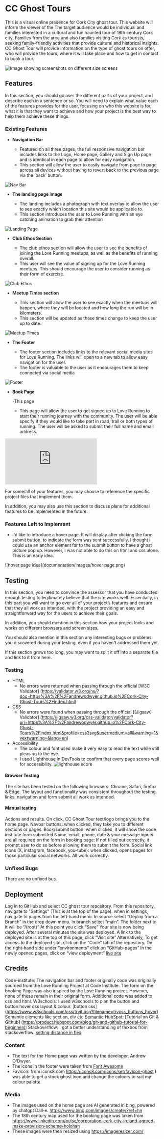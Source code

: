 # CC Ghost Tours

This is a visual online presence for Cork City ghost tour. This website will inform the viewer of the 
The target audience would be individual and families interested in a cultural and fun haunted tour of 18th century Cork city. Families from the area and also families visiting Cork as tourists, seeking family-friendly activities that provide cultural and historical insights.
CC Ghost Tour will provide information on the type of ghost tours on offer, who will provide the tours, where it will take place and how to get in contact to book a tour. 

![Image showing screenshots on different size screens](documentation/images/am-i-responsive.png)

## Features 


In this section, you should go over the different parts of your project, and describe each in a sentence or so. You will need to explain what value each of the features provides for the user, focusing on who this website is for, what it is that they want to achieve and how your project is the best way to help them achieve these things.

### Existing Features

- __Navigation Bar__

  - Featured on all three pages, the full responsive navigation bar includes links to the Logo, Home page, Gallery and Sign Up page and is identical in each page to allow for easy navigation.
  - This section will allow the user to easily navigate from page to page across all devices without having to revert back to the previous page via the ‘back’ button. 

![Nav Bar](https://github.com/lucyrush/readme-template/blob/master/media/love_running_nav.png)

- __The landing page image__

  - The landing includes a photograph with text overlay to allow the user to see exactly which location this site would be applicable to. 
  - This section introduces the user to Love Running with an eye catching animation to grab their attention

![Landing Page](https://github.com/lucyrush/readme-template/blob/master/media/love_running_landing.png)

- __Club Ethos Section__

  - The club ethos section will allow the user to see the benefits of joining the Love Running meetups, as well as the benefits of running overall. 
  - This user will see the value of signing up for the Love Running meetups. This should encourage the user to consider running as their form of exercise. 

![Club Ethos](https://github.com/lucyrush/readme-template/blob/master/media/love_running_ethos.png)

- __Meetup Times section__

  - This section will allow the user to see exactly when the meetups will happen, where they will be located and how long the run will be in kilometers. 
  - This section will be updated as these times change to keep the user up to date. 

![Meetup Times](https://github.com/lucyrush/readme-template/blob/master/media/love_running_times.png)

- __The Footer__ 

  - The footer section includes links to the relevant social media sites for Love Running. The links will open to a new tab to allow easy navigation for the user. 
  - The footer is valuable to the user as it encourages them to keep connected via social media

![Footer](https://github.com/lucyrush/readme-template/blob/master/media/love_running_footer.png)


- __Book Page__

  -This page 
  - This page will allow the user to get signed up to Love Running to start their running journey with the community. The user will be able specify if they would like to take part in road, trail or both types of running. The user will be asked to submit their full name and email address. 

![Book](https://andrewodwyer.github.io/Cork-City-Ghost-Tours/book.html)

For some/all of your features, you may choose to reference the specific project files that implement them.

In addition, you may also use this section to discuss plans for additional features to be implemented in the future:

### Features Left to Implement

- I'd like to introduce a hover page. It will display after clicking the form submit button, to indicate the form was sent successfully.
I thought i could use an anchor element for to the submit button to have a ghost picture pop up. However, I was not able to do this on html and css alone. This is an early idea.

![hover page idea](documentation/images/hover page.png)

## Testing 

In this section, you need to convince the assessor that you have conducted enough testing to legitimately believe that the site works well. Essentially, in this part you will want to go over all of your project’s features and ensure that they all work as intended, with the project providing an easy and straightforward way for the users to achieve their goals.

In addition, you should mention in this section how your project looks and works on different browsers and screen sizes.

You should also mention in this section any interesting bugs or problems you discovered during your testing, even if you haven't addressed them yet.

If this section grows too long, you may want to split it off into a separate file and link to it from here.


### Testing 

- HTML
  - No errors were returned when passing through the official [W3C Validator] (https://validator.w3.org/nu/?doc=https%3A%2F%2Fandrewodwyer.github.io%2FCork-City-Ghost-Tours%2Findex.html)
- CSS
  - No errors were found when passing through the official [(Jigsaw) Validator] (https://jigsaw.w3.org/css-validator/validator?uri=https%3A%2F%2Fandrewodwyer.github.io%2FCork-City-Ghost-Tours%2Findex.html&profile=css3svg&usermedium=all&warning=1&vextwarning=&lang=en)
- Accessibility
  - The colour and font used make it very easy to read the text while still pleasing to the eye.
  - I used Lighthouse in DevTools to confirm that every page scores well for accessibility.
![lighthouse score](documentation/images/lighthouse-score.png)

#### Browser Testing

The site has been tested on the following browsers: Chrome, Safari, firefox & Edge. The layout and functionality was consistent throughout the testing. links, navigation and form submit all work as intended.

#### Manual testing

Actions and results. 
On click, CC Ghost Tour text/logo brings you to the home page.
Navbar buttons: when clicked, they take you to different sections or pages. 
Book/submit button: when clicked, it will show the code institute form submitted
Name, email, phone, date & your message inputs are all required on the form in booking page: If not filled out correctly, it prompt user to do so before allowing them to submit the form. 
Social link icons (X, instagram, facebook, you-tube): when clicked, opens pages for those particular social networks.
All work correctly.

### Unfixed Bugs

There are no unfixed bus.

## Deployment

Log in to GitHub and select CC ghost tour repository.
From this repository, navigate to "Settings" (This is at the top of the page).
when in settings, navigate to pages from the left-hand menu.
In source select “Deploy from a Branch” in the drop down menu.
In branch select “main”. The folder next to it will be “/(root)”
At this point you click “Save”
Your site is now being deployed.
After several minutes the site was deployed.
A link to the deployed site is at the top of this page, click “Visit site”
Alternatively, To get access to the deployed site, click on the “Code” tab of the repository.
On the right-hand side under “environments” click on “GitHub-pages”
In the newly opened pages, click on “view deployment”
[live site](https://andrewodwyer.github.io/Cork-City-Ghost-Tours/)


## Credits 

Code-institute:
The navigation bar and footer originally code was originally sourced from the Love Running Project at Code Institute. The form on the booking Page was also inspired by the Love Running project. However, none of these remain in their original form. Additional code was added to css and html.
W3schools: 
I used w3schools to plan the button and button:hover css layout & colour.
[button css] (https://www.w3schools.com/css/tryit.asp?filename=trycss_buttons_hover)
Semantic elements like section, div etc
[Semantic](https://www.w3schools.com/html/html5_semantic_elements.asp)
HubSpot:
[Tutorial on Git & Github] (https://product.hubspot.com/blog/git-and-github-tutorial-for-beginners)
Stackoverflow:
I got a better understanding of flexbox from stackoverflow.
[setting distance in flex](https://stackoverflow.com/questions/20626685/how-do-i-set-distance-between-flexbox-items)



### Content 

- The text for the Home page was written by the developer, Andrew O'Dwyer.
- The icons in the footer were taken from [Font Awesome](https://fontawesome.com/)
- Favicon: from icons8.com https://icons8.com/icons/set/favicon-ghost I was able to get a stock ghost icon and change the colours to suit my colour palette.


### Media

- The images used on the home page are AI generated in bing, powered by chatgpt Dall-e. https://www.bing.com/images/create/?ref=hn
- The 18th century map used for the booking page was taken from https://www.linkedin.com/pulse/corporation-cork-city-ireland-agreed-make-provision-scheme-holohan
- These images were then resized using https://imageresizer.com/



[def]: assets/images/ghost_tour_cork_skeleton.jpeg
[def2]: assets/images/ghost_tour_cork_skeleton.jpeg